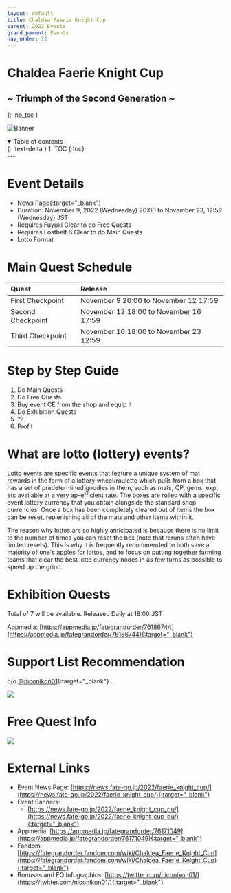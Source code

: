 ```yaml
---
layout: default
title: Chaldea Faerie Knight Cup
parent: 2022 Events
grand_parent: Events
nav_order: 11
---
```


# Chaldea Faerie Knight Cup
## ~ Triumph of the Second Generation ~
{: .no_toc }

![Banner](https://news.fate-go.jp/wp-content/uploads/2022/faerie_knight_cup_full_ziywe/top_banner.png)

<details open markdown="block">
  <summary>
    Table of contents
  </summary>
  {: .text-delta }
1. TOC
{:toc}
</details>
---

# Event Details
- [News Page](https://news.fate-go.jp/2022/faerie_knight_cup/){:target="_blank"}
- Duration: November 9, 2022 (Wednesday) 20:00 to November 23, 12:59 (Wednesday) JST
- Requires Fuyuki Clear to do Free Quests
- Requires Lostbelt 6 Clear to do Main Quests
- Lotto Format

# Main Quest Schedule

| Quest | Release |
| :-- | :-- |
| First Checkpoint | November 9 20:00 to November 12 17:59 |
| Second Checkpoint | November 12 18:00 to November 16 17:59 |
| Third Checkpoint | November 16 18:00 to November 23 12:59 |

# Step by Step Guide
1. Do Main Quests
2. Do Free Quests
3. Buy event CE from the shop and equip it
4. Do Exhibition Quests
5. ??
6. Profit

# What are lotto (lottery) events?

Lotto events are specific events that feature a unique system of mat rewards in the form of a lottery wheel/roulette which pulls from a box that has a set of predetermined goodies in them, such as mats, QP, gems, exp, etc available at a very ap-efficient rate. The boxes are rolled with a specific event lottery currency that you obtain alongside the standard shop currencies. Once a box has been completely cleared out of items the box can be reset, replenishing all of the mats and other items within it.

The reason why lottos are so highly anticipated is because there is no limit to the number of times you can reset the box (note that reruns often have limited resets). This is why it is frequently recommended to both save a majority of one's apples for lottos, and to focus on putting together farming teams that clear the best lotto currency nodes in as few turns as possible to speed up the grind.

# Exhibition Quests

Total of 7 will be available. Released Daily at 18:00 JST

Appmedia: [https://appmedia.jp/fategrandorder/76186744](https://appmedia.jp/fategrandorder/76186744){:target="_blank"}

# Support List Recommendation
c/o [@niconikon01](https://twitter.com/niconikon01/status/1590324098634493953){:target="_blank"} .

![](https://pbs.twimg.com/media/FhH3SLBaUAAzcu4?format=jpg&name=large)

# Free Quest Info

![](https://pbs.twimg.com/media/FhH3RNKaYAAmmvs?format=jpg&name=4096x4096)


# External Links
- Event News Page: [https://news.fate-go.jp/2022/faerie_knight_cup/](https://news.fate-go.jp/2022/faerie_knight_cup/){:target="_blank"}
- Event Banners:
    - [https://news.fate-go.jp/2022/faerie_knight_cup_pu/](https://news.fate-go.jp/2022/faerie_knight_cup_pu/){:target="_blank"}
- Appmedia: [https://appmedia.jp/fategrandorder/76171049](https://appmedia.jp/fategrandorder/76171049){:target="_blank"}
- Fandom: [https://fategrandorder.fandom.com/wiki/Chaldea_Faerie_Knight_Cup](https://fategrandorder.fandom.com/wiki/Chaldea_Faerie_Knight_Cup){:target="_blank"}
- Bonuses and FQ Infographics: [https://twitter.com/niconikon01/](https://twitter.com/niconikon01/){:target="_blank"}